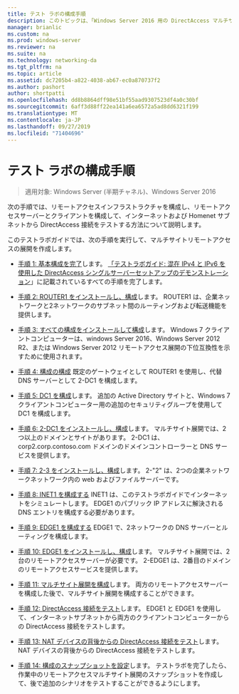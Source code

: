 ```yaml
---
title: テスト ラボの構成手順
description: このトピックは、「Windows Server 2016 用の DirectAccess マルチサイト展開のテストラボガイド」の一部です。
manager: brianlic
ms.custom: na
ms.prod: windows-server
ms.reviewer: na
ms.suite: na
ms.technology: networking-da
ms.tgt_pltfrm: na
ms.topic: article
ms.assetid: dc7205b4-a822-4038-ab67-ec0a870737f2
ms.author: pashort
author: shortpatti
ms.openlocfilehash: dd8b8864dff98e51bf55aad9307523df4a0c30bf
ms.sourcegitcommit: 6aff3d88ff22ea141a6ea6572a5ad8dd6321f199
ms.translationtype: MT
ms.contentlocale: ja-JP
ms.lasthandoff: 09/27/2019
ms.locfileid: "71404696"
---
```

# <a name="steps-for-configuring-the-test-lab"></a>テスト ラボの構成手順

>適用対象: Windows Server (半期チャネル)、Windows Server 2016

次の手順では、リモートアクセスインフラストラクチャを構成し、リモートアクセスサーバーとクライアントを構成して、インターネットおよび Homenet サブネットから DirectAccess 接続をテストする方法について説明します。  
  
このテストラボガイドでは、次の手順を実行して、マルチサイトリモートアクセスの展開を作成します。  
  
-   [手順 1: 基本構成を完了](assetId:///9eb4a9ba-9118-4ea3-8963-e643ec81c3ed)します。 [「テストラボガイド: 混在 IPv4 と IPv6 を使用した DirectAccess シングルサーバーセットアップのデモンストレーション](https://go.microsoft.com/fwlink/p/?LinkId=237004)」に記載されているすべての手順を完了します。  
  
-   [手順 2: ROUTER1 をインストールし、構成](assetId:///e4b1a298-d5b0-410e-970b-c5358a9378f9)します。 ROUTER1 は、企業ネットワークと2ネットワークのサブネット間のルーティングおよび転送機能を提供します。  
  
-   [手順 3: すべての構成をインストールして構成](assetId:///6cbee1b5-f6f6-443f-8fa9-31cc5c05a0ee)します。 Windows 7 クライアントコンピューターは、windows Server 2016、Windows Server 2012 R2、または Windows Server 2012 リモートアクセス展開の下位互換性を示すために使用されます。  
  
-   [手順 4: 構成の構成](assetId:///a0ee655e-c01e-4bf3-a7b3-064e9614f810) 既定のゲートウェイとして ROUTER1 を使用し、代替 DNS サーバーとして 2-DC1 を構成します。  
  
-   [手順 5: DC1 を構成](assetId:///205ca795-93ce-4e53-aa6b-b44c87f0e14a)します。 追加の Active Directory サイトと、Windows 7 クライアントコンピューター用の追加のセキュリティグループを使用して DC1 を構成します。  
  
-   [手順 6: 2-DC1 をインストールし、構成](assetId:///16752f61-edbf-4ff4-9d7a-e2077b66a127)します。 マルチサイト展開では、2つ以上のドメインとサイトがあります。 2-DC1 は、corp2.corp.contoso.com ドメインのドメインコントローラーと DNS サービスを提供します。  
  
-   [手順 7: 2-3 をインストールし、構成](assetId:///7d04b54e-590a-4d33-9766-415789859f29)します。 2-"2" は、2つの企業ネットワークネットワーク内の web およびファイルサーバーです。  
  
-   [手順 8: INET1 を構成する](assetId:///8ecc0b63-8626-4939-8d26-3d51d051d231) INET1 は、このテストラボガイドでインターネットをシミュレートします。 EDGE1 のパブリック IP アドレスに解決される DNS エントリを構成する必要があります。  
  
-   [手順 9: EDGE1 を構成する](assetId:///562744dc-30f6-42fa-bd5f-60a013b2179e) EDGE1 で、2ネットワークの DNS サーバーとルーティングを構成します。  
  
-   [手順 10: EDGE1 をインストールし、構成](assetId:///1938c4f3-ca96-475d-9f2e-6bea3b7a4130)します。 マルチサイト展開では、2台のリモートアクセスサーバーが必要です。 2-EDGE1 は、2番目のドメインのリモートアクセスサービスを提供します。  
  
-   [手順 11: マルチサイト展開を構成](assetId:///537e4b68-043f-49c9-94d8-15ce8c4b18e2)します。 両方のリモートアクセスサーバーを構成した後で、マルチサイト展開を構成することができます。  
  
-   [手順 12: DirectAccess 接続をテスト](assetId:///aa293b5d-4b6f-4004-95f3-0ab54804b15c)します。 EDGE1 と EDGE1 を使用して、インターネットサブネットから両方のクライアントコンピューターからの DirectAccess 接続をテストします。  
  
-   [手順 13: NAT デバイスの背後からの DirectAccess 接続をテスト](assetId:///41f8195b-00a1-4991-9db8-3703514dbe0c)します。 NAT デバイスの背後からの DirectAccess 接続をテストします。  
  
-   [手順 14: 構成のスナップショットを設定](assetId:///7b56d5c9-c334-463e-9e29-d652ca110d84)します。 テストラボを完了したら、作業中のリモートアクセスマルチサイト展開のスナップショットを作成して、後で追加のシナリオをテストすることができるようにします。  
  


